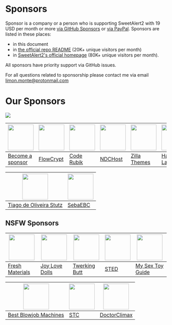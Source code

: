 # Sponsors

Sponsor is a company or a person who is supporting SweetAlert2 with 19 USD per month or more [via GitHub Sponsors](https://github.com/sponsors/limonte) or [via PayPal](https://www.paypal.com/cgi-bin/webscr?cmd=_s-xclick&hosted_button_id=TKTWHJGUWLR7E). Sponsors are listed in these places:

- in this document
- in [the official repo README](https://github.com/sweetalert2/sweetalert2#sponsors) (20K+ unique visitors per month)
- in [SweetAlert2's official homepage](https://sweetalert2.github.io/#sponsors) (80K+ unique visitors per month).

All sponsors have priority support via GitHub issues.

For all questions related to sponsorship please contact me via email limon.monte@protonmail.com

# Our Sponsors

[<img src="https://sweetalert2.github.io/images/sponsors/flowcrypt-banner.png">](https://flowcrypt.com/?utm_source=sweetalert2&utm_medium=banner)

[<img src="https://sweetalert2.github.io/images/plus.png" width="80">](SPONSORS.md) | [<img src="https://avatars2.githubusercontent.com/u/28631236?s=80&v=4" width="80">](https://flowcrypt.com/?utm_source=sweetalert2&utm_medium=logo) | [<img src="https://sweetalert2.github.io/images/sponsors/coderubik.png" width="80">](https://coderubik.com/?utm_source=sweetalert2&utm_medium=logo) | [<img src="https://www.ndchost.com/logos/ndchost-stacked-256x256-transparent.png" width="80">](https://ndchost.com/?utm_campaign=sponsorship&utm_source=github&utm_medium=sweetalert2) | [<img src="https://sweetalert2.github.io/images/sponsors/zillathemes.png" width="80">](https://zillathemes.com/) | [<img src="https://sweetalert2.github.io/images/sponsors/halvinlaina.png" width="80">](https://halvinlaina.fi/)
-|-|-|-|-|-
[Become a sponsor](SPONSORS.md) | [FlowCrypt](https://flowcrypt.com/?utm_source=sweetalert2&utm_medium=logo) | [Code Rubik](https://coderubik.com/?utm_source=sweetalert2&utm_medium=logo) | [NDCHost](https://ndchost.com/?utm_campaign=sponsorship&utm_source=github&utm_medium=sweetalert2) | [Zilla Themes](https://zillathemes.com/) | [Halvin Laina](https://halvinlaina.fi/)

[<img src="https://avatars0.githubusercontent.com/u/3986989?s=80&v=4" width="80">](https://github.com/tiagostutz) | [<img src="https://sweetalert2.github.io/images/sponsors/sebaebc.png" width="80">](https://github.com/sebaebc)
-|-
[Tiago de Oliveira Stutz](https://github.com/tiagostutz) | [SebaEBC](https://github.com/sebaebc)

NSFW Sponsors
-------------

[<img src="https://sweetalert2.github.io/images/sponsors/fresh-materials.png" width="80">](https://www.thefreshmaterials.com/?utm_source=sweetalert2&utm_medium=logo) | [<img src="https://sweetalert2.github.io/images/sponsors/joylovedolls.png" width="80">](https://www.joylovedolls.com/?utm_source=sweetalert2&utm_medium=logo) | [<img src="https://sweetalert2.github.io/images/sponsors/twerkingbutt.jpg" width="80">](https://twerkingbutt.com/?utm_source=sweetalert2&utm_medium=logo) | [<img src="https://sweetalert2.github.io/images/sponsors/sex-toy-education.png" width="80">](https://sextoyeducation.com/?utm_source=sweetalert2&utm_medium=logo) | [<img src="https://sweetalert2.github.io/images/sponsors/my-sex-toy-guide.jpg" width="80">](https://www.mysextoyguide.com/?utm_source=sweetalert2&utm_medium=logo)
-|-|-|-|-
[Fresh Materials](https://www.thefreshmaterials.com/?utm_source=sweetalert2&utm_medium=logo) | [Joy Love Dolls](https://www.joylovedolls.com/?utm_source=sweetalert2&utm_medium=logo) | [Twerking Butt](https://twerkingbutt.com/?utm_source=sweetalert2&utm_medium=logo) | [STED](https://sextoyeducation.com/?utm_source=sweetalert2&utm_medium=logo) | [My Sex Toy Guide](https://www.mysextoyguide.com/?utm_source=sweetalert2&utm_medium=logo)

[<img src="https://sweetalert2.github.io/images/sponsors/best-blowjob-machines.jpg" width="80">](https://www.bestblowjobmachines.com/?utm_source=sweetalert2&utm_medium=logo) | [<img src="https://sweetalert2.github.io/images/sponsors/sextoycollective.jpg" width="80">](https://sextoycollective.com/?utm_source=sweetalert2&utm_medium=logo) | [<img src="https://sweetalert2.github.io/images/sponsors/doctorclimax.png" width="80">](https://doctorclimax.com/)
-|-|-
[Best Blowjob Machines](https://www.bestblowjobmachines.com/?utm_source=sweetalert2&utm_medium=logo) | [STC](https://sextoycollective.com/?utm_source=sweetalert2&utm_medium=logo) | [DoctorClimax](https://doctorclimax.com/)
